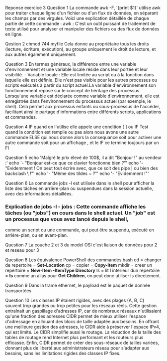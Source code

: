 Reponse exercice 3
Question 1
La commande awk -F, '{print $1}' utilise awk pour traiter chaque ligne d'un fichier ou d'un flux de données, en séparant les champs par des virgules. 
Voici une explication détaillée de chaque partie de cette commande : awk : C'est un outil puissant de traitement de texte utilisé pour analyser et manipuler des fichiers 
ou des flux de données en ligne.

Qestion 2
chmod 744 myfile
Cela donne au propriétaire tous les droits (lecture, écriture, exécution), au groupe uniquement le droit de lecture, et aux autres également uniquement.

Question 3
En termes généraux, la différence entre une variable d'environnement et une variable locale réside dans leur portée et leur visibilité. - 
Variable locale : Elle est limitée au script ou à la fonction dans laquelle elle est définie. Elle n'est pas visible pour les autres processus ou scripts exécutés 
à partir du script actuel.La variable d'environnement son fonctionnement repose sur le concept de héritage des processus. Lorsqu'une variable est déclarée comme variable d'environnement, 
elle est enregistrée dans l'environnement du processus actuel (par exemple, le shell). Cela permet aux processus enfants ou sous-processus de l'accéder, 
facilitant ainsi le partage d'informations entre différents scripts, applications et commandes.

Question 4
IF quand on l'utilise elle appele une condition [ ] ou IF
Test quand la condition est remplie ou pas alors nous avons une autre commande ELSE qui nous donne alors la consequance soit pour activer une autre commande 
soit pour un affichage , et le IF ce termine toujours par un FI

Question 5 
echo 'Malgré le prix élevé de 100$, il a dit "Bonjour !" au vendeur :'
echo '- "Bonjour est-ce que ce clavier fonctionne bien ?"'
echo '- "Evidemment ! On peut tout écrire avec, que ce soit des pipe | ou bien des backslash \\ !"'
echo '- "Même des tildes ~ ?"'
echo '- "Evidemment !"'

Question 6
La commande jobs -l est utilisée dans le shell pour afficher la liste des tâches en arrière-plan ou suspendues dans la session actuelle, avec des informations détaillées. 
### Explication de jobs -l - jobs : Cette commande affiche les tâches (ou "jobs") en cours dans le shell actuel. Un "job" est un processus que vous avez lancé depuis le shell, 
comme un script ou une commande, qui peut être suspendu, exécuté en arrière-plan, ou en avant-plan.

Question 7
La couche 2 et 3 du model OSI c'est liaison de données pour 2 et reseau pour 3

Question 8 Les équivalence PowerShell des commandes bash 
cd = changer de repertoire = **Set-Location**
cp = copier = **Copy-Item**
mkdir = creer un repertoire = **New-Item -ItemType Directory**
ls = lit l interieur dun repertoire = **ls** comme un alias pour **Get Children**, on peut donc utiliser ls directement.

Question 9
Dans la trame ethernet, le payload est le paquet de donnée transportées

Question 10 Les classes IP étaient rigides, avec des plages (A, B, C) souvent trop grandes ou trop petites pour les réseaux réels. 
Cette gestion entraînait un gaspillage d'adresses IP, car de nombreux réseaux n'utilisaient qu'une fraction des adresses
CIDR permet de mieux utiliser l'espace d'adressage en allouant des blocs de taille adaptée aux besoins.
En offrant une meilleure gestion des adresses, le CIDR aide à préserver l'espace IPv4, qui est limité.
Le CIDR simplifie aussi le routage. La réduction de la taille des tables de routage rend Internet plus performant et les routeurs plus efficasse.
Enfin, CIDR permet de créer des sous-réseaux de tailles variées, donnant plus de liberté aux administrateurs réseau pour s'adapter aux besoins, sans les limitations rigides des classes IP fixes.
